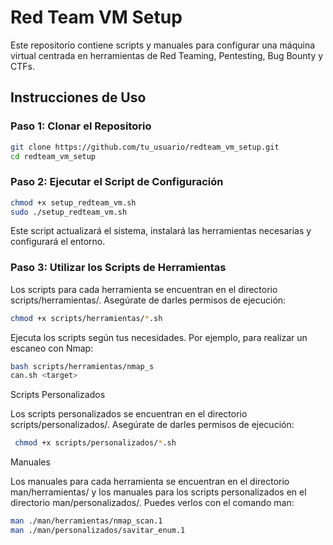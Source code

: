 # Red Team VM Setup

Este repositorio contiene scripts y manuales para configurar una máquina virtual centrada en herramientas de Red Teaming, Pentesting, Bug Bounty y CTFs.

## Instrucciones de Uso

### Paso 1: Clonar el Repositorio

```bash
git clone https://github.com/tu_usuario/redteam_vm_setup.git
cd redteam_vm_setup
```

### Paso 2: Ejecutar el Script de Configuración

```bash
chmod +x setup_redteam_vm.sh
sudo ./setup_redteam_vm.sh
```
Este script actualizará el sistema, instalará las herramientas necesarias y configurará el entorno.

### Paso 3: Utilizar los Scripts de Herramientas

Los scripts para cada herramienta se encuentran en el directorio scripts/herramientas/. Asegúrate de darles permisos de ejecución:

```bash
chmod +x scripts/herramientas/*.sh
```
Ejecuta los scripts según tus necesidades. Por ejemplo, para realizar un escaneo con Nmap:
```bash
bash scripts/herramientas/nmap_s
can.sh <target>
```
Scripts Personalizados

Los scripts personalizados se encuentran en el directorio scripts/personalizados/. Asegúrate de darles permisos de ejecución:
```bash
 chmod +x scripts/personalizados/*.sh
```
Manuales

Los manuales para cada herramienta se encuentran en el directorio man/herramientas/ y los manuales para los scripts personalizados en el directorio man/personalizados/. Puedes verlos con el comando man:
```bash
man ./man/herramientas/nmap_scan.1
man ./man/personalizados/savitar_enum.1
```



